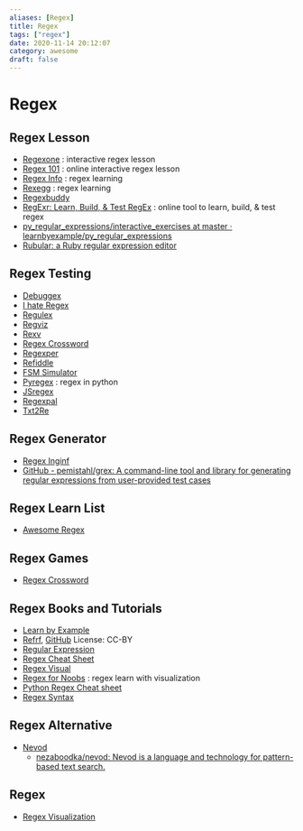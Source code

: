 ```yaml
---
aliases: [Regex]
title: Regex
tags: ["regex"]
date: 2020-11-14 20:12:07
category: awesome
draft: false
---
```


# Regex

## Regex Lesson

- [Regexone](https://regexone.com/) : interactive regex lesson
- [Regex 101](https://regex101.com/) : online interactive regex lesson
- [Regex Info](https://www.regular-expressions.info/) : regex learning
- [Rexegg](https://rexegg.com/) : regex learning
- [Regexbuddy](https://www.regexbuddy.com/)
- [RegExr: Learn, Build, & Test RegEx](https://regexr.com/) : online tool to learn, build, & test regex
- [py_regular_expressions/interactive_exercises at master · learnbyexample/py_regular_expressions](https://github.com/learnbyexample/py_regular_expressions/tree/master/interactive_exercises)
- [Rubular: a Ruby regular expression editor](https://rubular.com/)

## Regex Testing

- [Debuggex](https://www.debuggex.com/)
- [I hate Regex](https://ihateregex.io/)
- [Regulex](https://jex.im/regulex/)
- [Regviz](https://regviz.org/)
- [Rexv](https://www.rexv.org/)
- [Regex Crossword](https://regexcrossword.com/)
- [Regexper](https://regexper.com/)
- [Refiddle](https://refiddle.com/)
- [FSM Simulator](https://ivanzuzak.info/noam/webapps/fsm_simulator/)
- [Pyregex](https://www.pyregex.com/) : regex in python
- [JSregex](https://jsregex.com/)
- [Regexpal](https://www.regexpal.com/)
- [Txt2Re](https://www.txt2re.com/index_php3.html)

## Regex Generator

- [Regex Inginf](https://regex.inginf.units.it/)
- [GitHub - pemistahl/grex: A command-line tool and library for generating regular expressions from user-provided test cases](https://github.com/pemistahl/grex)

## Regex Learn List

- [Awesome Regex](https://github.com/aloisdg/awesome-regex)

## Regex Games

- [Regex Crossword](https://m.regexcrossword.com/)

## Regex Books and Tutorials

- [Learn by Example](https://learnbyexample.github.io/books/)
- [Refrf](https://refrf.shreyasminocha.me/), [GitHub](https://github.com/shreyasminocha/regex-for-regular-folk) License: CC-BY
- [Regular Expression](https://www.princeton.edu/~mlovett/reference/Regular-Expressions.pdf)
- [Regex Cheat Sheet](https://cheatography.com/davechild/cheat-sheets/regular-expressions/)
- [Regex Visual](https://amitness.com/regex/)
- [Regex for Noobs](https://www.janmeppe.com/blog/regex-for-noobs/) : regex learn with visualization
- [Python Regex Cheat sheet](https://learnbyexample.github.io/python-regex-cheatsheet/)
- [Regex Syntax](https://www.greenend.org.uk/rjk/tech/regexp.html)

## Regex Alternative

- [Nevod](https://nevod.io/#/playground)
    - [nezaboodka/nevod: Nevod is a language and technology for pattern-based text search.](https://github.com/nezaboodka/nevod)

## Regex

- [Regex Visualization](https://regex-vis.com/)
